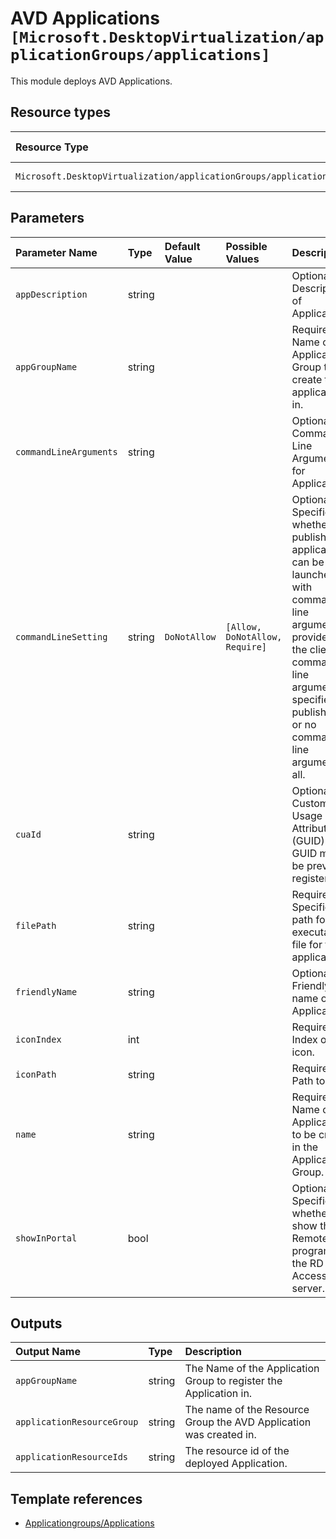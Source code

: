 # AVD Applications  `[Microsoft.DesktopVirtualization/applicationGroups/applications]`

This module deploys AVD Applications.

## Resource types

| Resource Type | Api Version |
| :-- | :-- |
| `Microsoft.DesktopVirtualization/applicationGroups/applications` | 2021-07-12 |

## Parameters

| Parameter Name | Type | Default Value | Possible Values | Description |
| :-- | :-- | :-- | :-- | :-- |
| `appDescription` | string |  |  | Optional. Description of Application.. |
| `appGroupName` | string |  |  | Required. Name of the Application Group to create the application(s) in. |
| `commandLineArguments` | string |  |  | Optional. Command Line Arguments for Application. |
| `commandLineSetting` | string | `DoNotAllow` | `[Allow, DoNotAllow, Require]` | Optional. Specifies whether this published application can be launched with command line arguments provided by the client, command line arguments specified at publish time, or no command line arguments at all. |
| `cuaId` | string |  |  | Optional. Customer Usage Attribution id (GUID). This GUID must be previously registered |
| `filePath` | string |  |  | Required. Specifies a path for the executable file for the application. |
| `friendlyName` | string |  |  | Optional. Friendly name of Application.. |
| `iconIndex` | int |  |  | Required. Index of the icon. |
| `iconPath` | string |  |  | Required. Path to icon. |
| `name` | string |  |  | Required. Name of the Application to be created in the Application Group. |
| `showInPortal` | bool |  |  | Optional. Specifies whether to show the RemoteApp program in the RD Web Access server. |

## Outputs

| Output Name | Type | Description |
| :-- | :-- | :-- |
| `appGroupName` | string | The Name of the Application Group to register the Application in. |
| `applicationResourceGroup` | string | The name of the Resource Group the AVD Application was created in. |
| `applicationResourceIds` | string | The resource id of the deployed Application. |

## Template references

- [Applicationgroups/Applications](https://docs.microsoft.com/en-us/azure/templates/Microsoft.DesktopVirtualization/2021-07-12/applicationGroups/applications)
